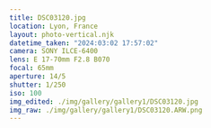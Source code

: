 ```yaml
---
title: DSC03120.jpg
location: Lyon, France
layout: photo-vertical.njk
datetime_taken: "2024:03:02 17:57:02"
camera: SONY ILCE-6400
lens: E 17-70mm F2.8 B070
focal: 65mm
aperture: 14/5
shutter: 1/250
iso: 100
img_edited: ./img/gallery/gallery1/DSC03120.jpg
img_raw: ./img/gallery/gallery1/DSC03120.ARW.png
---
```

